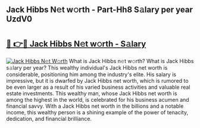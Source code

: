 ## Jack Hibbs N𝚎t w𝚘rth - Part-Hh8 S𝚊lary per year UzdV0

# <h2><a href="http://gc3wiau.nevu.top/?p=Jack+Hibbs">🔗 👉🔴 Jack Hibbs N𝚎t w𝚘rth - S𝚊lary</a></h2>

[![Jack Hibbs N𝚎t W𝚘rth](https://i.imgur.com/Oavwk0R.jpeg)](http://gc3wiau.nevu.top/?p=Jack+Hibbs)
What is Jack Hibbs n𝚎t w𝚘rth? What is Jack Hibbs s𝚊lary per year?
This wealthy individual's Jack Hibbs net worth is considerable, positioning him among the industry's elite. His salary is impressive, but it is dwarfed by Jack Hibbs net worth, which is rumored to be even larger as a result of his varied business activities and valuable real estate investments. This wealthy man, whose Jack Hibbs net worth is among the highest in the world, is celebrated for his business acumen and financial savvy. With a Jack Hibbs net worth in the billions and a notable income, this wealthy person is a shining example of the power of tenacity, dedication, and financial brilliance.

